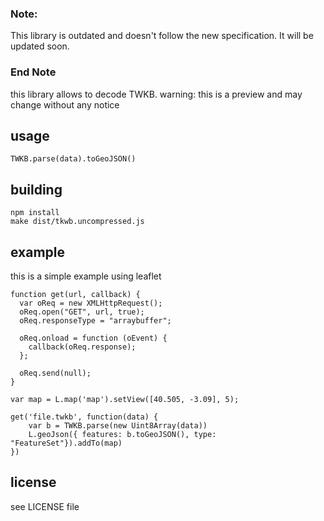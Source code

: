 
### Note: 

This library is outdated and doesn't follow the new specification.
It will be updated soon. 
### End Note


this library allows to decode TWKB.
warning: this is a preview and may change without any notice

## usage

```
TWKB.parse(data).toGeoJSON()
```

## building

```
npm install
make dist/tkwb.uncompressed.js
```

## example

this is a simple example using leaflet

```
function get(url, callback) {
  var oReq = new XMLHttpRequest();
  oReq.open("GET", url, true);
  oReq.responseType = "arraybuffer";

  oReq.onload = function (oEvent) {
    callback(oReq.response);
  };

  oReq.send(null);
}

var map = L.map('map').setView([40.505, -3.09], 5);

get('file.twkb', function(data) {
    var b = TWKB.parse(new Uint8Array(data))
    L.geoJson({ features: b.toGeoJSON(), type: "FeatureSet"}).addTo(map)
})
```

## license

see LICENSE file
